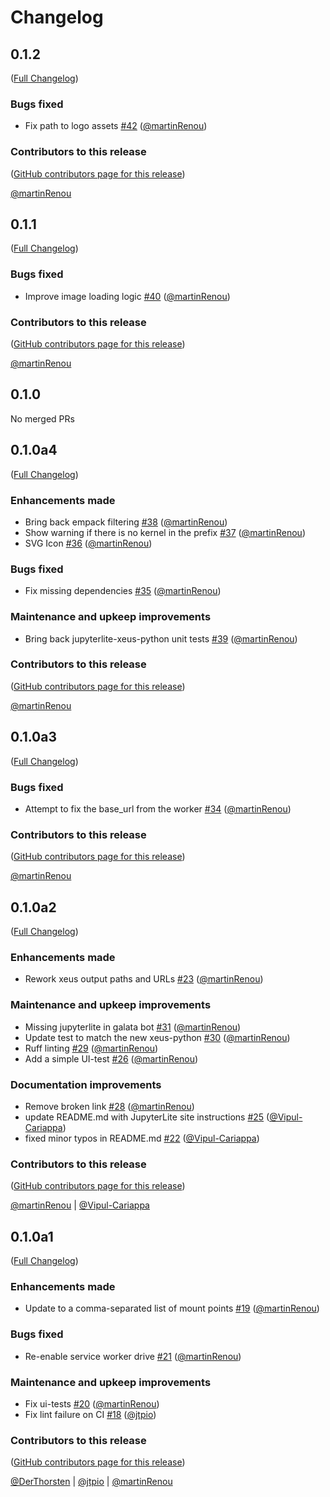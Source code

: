 # Changelog

<!-- <START NEW CHANGELOG ENTRY> -->

## 0.1.2

([Full Changelog](https://github.com/jupyterlite/xeus/compare/v0.1.1...b2a787aacb2189a7db56c074693683aca4147ef9))

### Bugs fixed

- Fix path to logo assets [#42](https://github.com/jupyterlite/xeus/pull/42) ([@martinRenou](https://github.com/martinRenou))

### Contributors to this release

([GitHub contributors page for this release](https://github.com/jupyterlite/xeus/graphs/contributors?from=2024-01-12&to=2024-01-15&type=c))

[@martinRenou](https://github.com/search?q=repo%3Ajupyterlite%2Fxeus+involves%3AmartinRenou+updated%3A2024-01-12..2024-01-15&type=Issues)

<!-- <END NEW CHANGELOG ENTRY> -->

## 0.1.1

([Full Changelog](https://github.com/jupyterlite/xeus/compare/v0.1.0...98c72110e7749106534e99e1107867b39b0a6bd4))

### Bugs fixed

- Improve image loading logic [#40](https://github.com/jupyterlite/xeus/pull/40) ([@martinRenou](https://github.com/martinRenou))

### Contributors to this release

([GitHub contributors page for this release](https://github.com/jupyterlite/xeus/graphs/contributors?from=2024-01-12&to=2024-01-12&type=c))

[@martinRenou](https://github.com/search?q=repo%3Ajupyterlite%2Fxeus+involves%3AmartinRenou+updated%3A2024-01-12..2024-01-12&type=Issues)

## 0.1.0

No merged PRs

## 0.1.0a4

([Full Changelog](https://github.com/jupyterlite/xeus/compare/v0.1.0a3...36d47f86fe101481f0c777e24aef5b983fc329d8))

### Enhancements made

- Bring back empack filtering [#38](https://github.com/jupyterlite/xeus/pull/38) ([@martinRenou](https://github.com/martinRenou))
- Show warning if there is no kernel in the prefix [#37](https://github.com/jupyterlite/xeus/pull/37) ([@martinRenou](https://github.com/martinRenou))
- SVG Icon [#36](https://github.com/jupyterlite/xeus/pull/36) ([@martinRenou](https://github.com/martinRenou))

### Bugs fixed

- Fix missing dependencies [#35](https://github.com/jupyterlite/xeus/pull/35) ([@martinRenou](https://github.com/martinRenou))

### Maintenance and upkeep improvements

- Bring back jupyterlite-xeus-python unit tests [#39](https://github.com/jupyterlite/xeus/pull/39) ([@martinRenou](https://github.com/martinRenou))

### Contributors to this release

([GitHub contributors page for this release](https://github.com/jupyterlite/xeus/graphs/contributors?from=2024-01-11&to=2024-01-12&type=c))

[@martinRenou](https://github.com/search?q=repo%3Ajupyterlite%2Fxeus+involves%3AmartinRenou+updated%3A2024-01-11..2024-01-12&type=Issues)

## 0.1.0a3

([Full Changelog](https://github.com/jupyterlite/xeus/compare/v0.1.0a2...4d5b63f49145ac5f3ee94ae30a3a0144f4092a52))

### Bugs fixed

- Attempt to fix the base_url from the worker [#34](https://github.com/jupyterlite/xeus/pull/34) ([@martinRenou](https://github.com/martinRenou))

### Contributors to this release

([GitHub contributors page for this release](https://github.com/jupyterlite/xeus/graphs/contributors?from=2024-01-11&to=2024-01-11&type=c))

[@martinRenou](https://github.com/search?q=repo%3Ajupyterlite%2Fxeus+involves%3AmartinRenou+updated%3A2024-01-11..2024-01-11&type=Issues)

## 0.1.0a2

([Full Changelog](https://github.com/jupyterlite/xeus/compare/v0.1.0a1...f67bf1ef74d0a58faf126df98658025abfd6538f))

### Enhancements made

- Rework xeus output paths and URLs [#23](https://github.com/jupyterlite/xeus/pull/23) ([@martinRenou](https://github.com/martinRenou))

### Maintenance and upkeep improvements

- Missing jupyterlite in galata bot [#31](https://github.com/jupyterlite/xeus/pull/31) ([@martinRenou](https://github.com/martinRenou))
- Update test to match the new xeus-python [#30](https://github.com/jupyterlite/xeus/pull/30) ([@martinRenou](https://github.com/martinRenou))
- Ruff linting [#29](https://github.com/jupyterlite/xeus/pull/29) ([@martinRenou](https://github.com/martinRenou))
- Add a simple UI-test [#26](https://github.com/jupyterlite/xeus/pull/26) ([@martinRenou](https://github.com/martinRenou))

### Documentation improvements

- Remove broken link [#28](https://github.com/jupyterlite/xeus/pull/28) ([@martinRenou](https://github.com/martinRenou))
- update README.md with JupyterLite site instructions [#25](https://github.com/jupyterlite/xeus/pull/25) ([@Vipul-Cariappa](https://github.com/Vipul-Cariappa))
- fixed minor typos in README.md [#22](https://github.com/jupyterlite/xeus/pull/22) ([@Vipul-Cariappa](https://github.com/Vipul-Cariappa))

### Contributors to this release

([GitHub contributors page for this release](https://github.com/jupyterlite/xeus/graphs/contributors?from=2024-01-09&to=2024-01-11&type=c))

[@martinRenou](https://github.com/search?q=repo%3Ajupyterlite%2Fxeus+involves%3AmartinRenou+updated%3A2024-01-09..2024-01-11&type=Issues) | [@Vipul-Cariappa](https://github.com/search?q=repo%3Ajupyterlite%2Fxeus+involves%3AVipul-Cariappa+updated%3A2024-01-09..2024-01-11&type=Issues)

## 0.1.0a1

([Full Changelog](https://github.com/jupyterlite/xeus/compare/v0.1.0a0...8b14ad2dc6496bc42394a42fd18d417f9a16c80c))

### Enhancements made

- Update to a comma-separated list of mount points [#19](https://github.com/jupyterlite/xeus/pull/19) ([@martinRenou](https://github.com/martinRenou))

### Bugs fixed

- Re-enable service worker drive [#21](https://github.com/jupyterlite/xeus/pull/21) ([@martinRenou](https://github.com/martinRenou))

### Maintenance and upkeep improvements

- Fix ui-tests [#20](https://github.com/jupyterlite/xeus/pull/20) ([@martinRenou](https://github.com/martinRenou))
- Fix lint failure on CI [#18](https://github.com/jupyterlite/xeus/pull/18) ([@jtpio](https://github.com/jtpio))

### Contributors to this release

([GitHub contributors page for this release](https://github.com/jupyterlite/xeus/graphs/contributors?from=2024-01-05&to=2024-01-09&type=c))

[@DerThorsten](https://github.com/search?q=repo%3Ajupyterlite%2Fxeus+involves%3ADerThorsten+updated%3A2024-01-05..2024-01-09&type=Issues) | [@jtpio](https://github.com/search?q=repo%3Ajupyterlite%2Fxeus+involves%3Ajtpio+updated%3A2024-01-05..2024-01-09&type=Issues) | [@martinRenou](https://github.com/search?q=repo%3Ajupyterlite%2Fxeus+involves%3AmartinRenou+updated%3A2024-01-05..2024-01-09&type=Issues)

